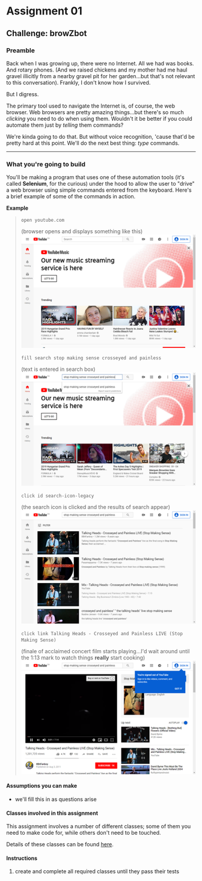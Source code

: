 # Assignment 01

## Challenge: browZbot

### Preamble

Back when I was growing up, there were no Internet. All we had was books. And rotary phones. (And we raised chickens and my mother had me haul gravel illicitly from a nearby gravel pit for her garden...but that's not relevant to this conversation). Frankly, I don't know how I survived.

But I digress.

The primary tool used to navigate the Internet is, of course, the web browser. Web browsers are pretty amazing things...but there's so much _clicking_ you need to do when using them. Wouldn't it be better if you could automate them just by _telling_ them commands?

We're kinda going to do that. But without voice recognition, 'cause that'd be pretty hard at this point. We'll do the next best thing: _type_ commands.

---

### What you're going to build

You'll be making a program that uses one of these automation tools (it's called **Selenium**, for the curious) under the hood to allow the user to "drive" a web browser using simple commands entered from the keyboard. Here's a brief example of some of the commands in action.

**Example**

> `open youtube.com`
>
> (browser opens and displays something like this)
> ![Screenshot](images/example.1.step.1.png)
>
> `fill search stop making sense crosseyed and painless`
>
> (text is entered in search box)
> ![Screenshot](images/example.1.step.2.png)
>
> `click id search-icon-legacy`
>
> (the search icon is clicked and the results of search appear)
> ![Screenshot](images/example.1.step.3.png)
>
> `click link Talking Heads - Crosseyed and Painless LIVE (Stop Making Sense)`
>
> (finale of acclaimed concert film starts playing...I'd wait around until the 1:13 mark to watch things **really** start cooking)
> ![Screenshot](images/example.1.step.4.png)

#### Assumptions you can make

- we'll fill this in as questions arise

#### Classes involved in this assignment

This assignment involves a number of different classes; some of them you need to make code for, while others don't need to be touched.

Details of these classes can be found [here](list.of.classes.used.md).

#### Instructions

1. create and complete all required classes until they pass their tests

